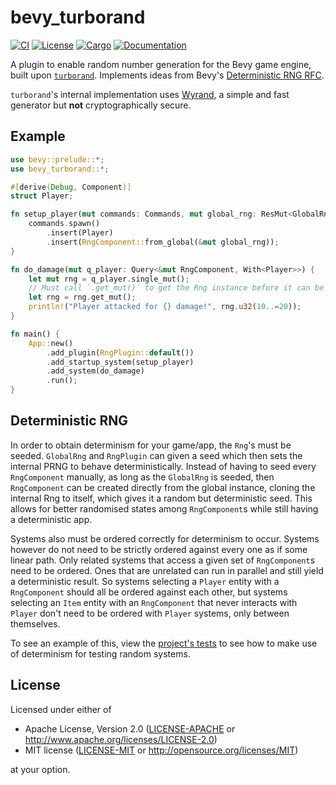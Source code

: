 # bevy_turborand

[![CI](https://github.com/Bluefinger/bevy_turborand/actions/workflows/ci.yml/badge.svg)](https://github.com/Bluefinger/bevy_turborand/actions/workflows/ci.yml)
[![License](https://img.shields.io/badge/license-Apache--2.0_OR_MIT-blue.svg)](https://github.com/Bluefinger/bevy_turborand)
[![Cargo](https://img.shields.io/crates/v/bevy_turborand.svg)](https://crates.io/crates/bevy_turborand)
[![Documentation](https://docs.rs/bevy_turborand/badge.svg)](https://docs.rs/bevy_turborand)

A plugin to enable random number generation for the Bevy game engine, built upon [`turborand`](https://github.com/Bluefinger/turborand).
Implements ideas from Bevy's [Deterministic RNG RFC](https://github.com/bevyengine/rfcs/pull/55).

`turborand`'s internal implementation uses [Wyrand](https://github.com/wangyi-fudan/wyhash), a simple and fast
generator but **not** cryptographically secure.

## Example

```rust
use bevy::prelude::*;
use bevy_turborand::*;

#[derive(Debug, Component)]
struct Player;

fn setup_player(mut commands: Commands, mut global_rng: ResMut<GlobalRng>) {
    commands.spawn()
        .insert(Player)
        .insert(RngComponent::from_global(&mut global_rng));
}

fn do_damage(mut q_player: Query<&mut RngComponent, With<Player>>) {
    let mut rng = q_player.single_mut();
    // Must call `.get_mut()` to get the Rng instance before it can be used
    let rng = rng.get_mut();
    println!("Player attacked for {} damage!", rng.u32(10..=20));
}

fn main() {
    App::new()
        .add_plugin(RngPlugin::default())
        .add_startup_system(setup_player)
        .add_system(do_damage)
        .run();
}
```

## Deterministic RNG

In order to obtain determinism for your game/app, the `Rng`'s must be
seeded. `GlobalRng` and `RngPlugin` can given a seed which then sets the
internal PRNG to behave deterministically. Instead of having to seed every
`RngComponent` manually, as long as the `GlobalRng` is seeded, then
`RngComponent` can be created directly from the global instance, cloning
the internal Rng to itself, which gives it a random but deterministic seed.
This allows for better randomised states among `RngComponent`s while still
having a deterministic app.

Systems also must be ordered correctly for determinism to occur. Systems
however do not need to be strictly ordered against every one as if some
linear path. Only related systems that access a given set of `RngComponent`s
need to be ordered. Ones that are unrelated can run in parallel and still
yield a deterministic result. So systems selecting a `Player` entity with 
a `RngComponent` should all be ordered against each other, but systems
selecting an `Item` entity with an `RngComponent` that never interacts with
`Player` don't need to be ordered with `Player` systems, only between
themselves.

To see an example of this, view the [project's tests](tests/determinism.rs) to
see how to make use of determinism for testing random systems.

## License

Licensed under either of

- Apache License, Version 2.0 ([LICENSE-APACHE](LICENSE-APACHE) or http://www.apache.org/licenses/LICENSE-2.0)
- MIT license ([LICENSE-MIT](LICENSE-MIT) or http://opensource.org/licenses/MIT)

at your option.
